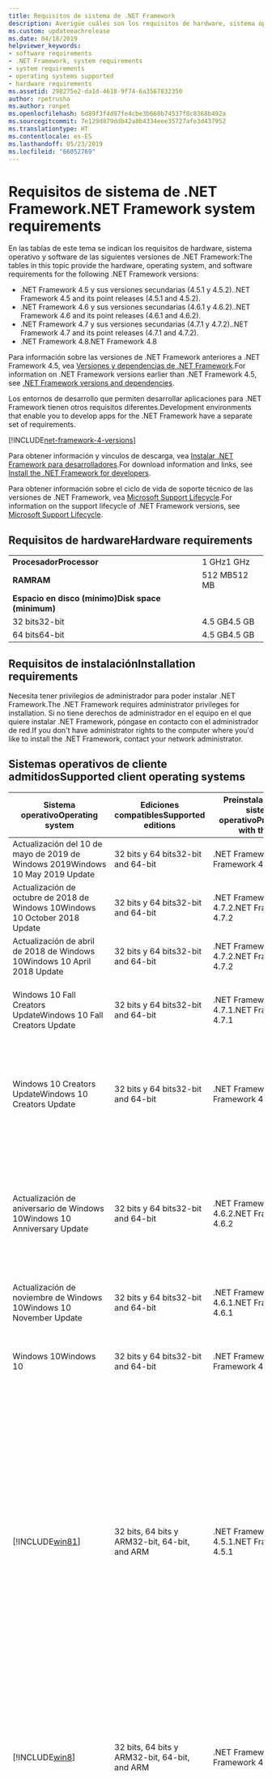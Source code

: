 ```yaml
---
title: Requisitos de sistema de .NET Framework
description: Averigüe cuáles son los requisitos de hardware, sistema operativo y software para instalar .NET Framework 4.5 y versiones posteriores.
ms.custom: updateeachrelease
ms.date: 04/18/2019
helpviewer_keywords:
- software requirements
- .NET Framework, system requirements
- system requirements
- operating systems supported
- hardware requirements
ms.assetid: 298275e2-da1d-4618-9f74-6a3567832350
author: rpetrusha
ms.author: ronpet
ms.openlocfilehash: 6d89f3f4d97fe4cbe3b660b74537f8c8368b492a
ms.sourcegitcommit: 7e129d879ddb42a8b4334eee35727afe3d437952
ms.translationtype: HT
ms.contentlocale: es-ES
ms.lasthandoff: 05/23/2019
ms.locfileid: "66052769"
---
```

# <a name="net-framework-system-requirements"></a><span data-ttu-id="537b0-103">Requisitos de sistema de .NET Framework</span><span class="sxs-lookup"><span data-stu-id="537b0-103">.NET Framework system requirements</span></span>

<span data-ttu-id="537b0-104">En las tablas de este tema se indican los requisitos de hardware, sistema operativo y software de las siguientes versiones de .NET Framework:</span><span class="sxs-lookup"><span data-stu-id="537b0-104">The tables in this topic provide the hardware, operating system, and software requirements for the following .NET Framework versions:</span></span>

* <span data-ttu-id="537b0-105">.NET Framework 4.5 y sus versiones secundarias (4.5.1 y 4.5.2).</span><span class="sxs-lookup"><span data-stu-id="537b0-105">.NET Framework 4.5 and its point releases (4.5.1 and 4.5.2).</span></span>
* <span data-ttu-id="537b0-106">.NET Framework 4.6 y sus versiones secundarias (4.6.1 y 4.6.2).</span><span class="sxs-lookup"><span data-stu-id="537b0-106">.NET Framework 4.6 and its point releases (4.6.1 and 4.6.2).</span></span>
* <span data-ttu-id="537b0-107">.NET Framework 4.7 y sus versiones secundarias (4.7.1 y 4.7.2).</span><span class="sxs-lookup"><span data-stu-id="537b0-107">.NET Framework 4.7 and its point releases (4.7.1 and 4.7.2).</span></span>
* <span data-ttu-id="537b0-108">.NET Framework 4.8</span><span class="sxs-lookup"><span data-stu-id="537b0-108">.NET Framework 4.8</span></span>

<span data-ttu-id="537b0-109">Para información sobre las versiones de .NET Framework anteriores a .NET Framework 4.5, vea [Versiones y dependencias de .NET Framework](../migration-guide/versions-and-dependencies.md).</span><span class="sxs-lookup"><span data-stu-id="537b0-109">For information on .NET Framework versions earlier than .NET Framework 4.5, see [.NET Framework versions and dependencies](../migration-guide/versions-and-dependencies.md).</span></span>

<span data-ttu-id="537b0-110">Los entornos de desarrollo que permiten desarrollar aplicaciones para .NET Framework tienen otros requisitos diferentes.</span><span class="sxs-lookup"><span data-stu-id="537b0-110">Development environments that enable you to develop apps for the .NET Framework have a separate set of requirements.</span></span>

[!INCLUDE[net-framework-4-versions](../../../includes/net-framework-4x-versions.md)]

<span data-ttu-id="537b0-111">Para obtener información y vínculos de descarga, vea [Instalar .NET Framework para desarrolladores](../../../docs/framework/install/guide-for-developers.md).</span><span class="sxs-lookup"><span data-stu-id="537b0-111">For download information and links, see [Install the .NET Framework for developers](../../../docs/framework/install/guide-for-developers.md).</span></span>

<span data-ttu-id="537b0-112">Para obtener información sobre el ciclo de vida de soporte técnico de las versiones de .NET Framework, vea [Microsoft Support Lifecycle](https://support.microsoft.com/lifecycle/search?sort=PN&alpha=Microsoft%20.NET%20Framework&Filter=FilterNO).</span><span class="sxs-lookup"><span data-stu-id="537b0-112">For information on the support lifecycle of .NET Framework versions, see [Microsoft Support Lifecycle](https://support.microsoft.com/lifecycle/search?sort=PN&alpha=Microsoft%20.NET%20Framework&Filter=FilterNO).</span></span>

## <a name="hardware-requirements"></a><span data-ttu-id="537b0-113">Requisitos de hardware</span><span class="sxs-lookup"><span data-stu-id="537b0-113">Hardware requirements</span></span>

|                          |        |
| ------------------------ | ------ |
| <span data-ttu-id="537b0-114">**Procesador**</span><span class="sxs-lookup"><span data-stu-id="537b0-114">**Processor**</span></span>            | <span data-ttu-id="537b0-115">1 GHz</span><span class="sxs-lookup"><span data-stu-id="537b0-115">1 GHz</span></span>  |
| <span data-ttu-id="537b0-116">**RAM**</span><span class="sxs-lookup"><span data-stu-id="537b0-116">**RAM**</span></span>                  | <span data-ttu-id="537b0-117">512 MB</span><span class="sxs-lookup"><span data-stu-id="537b0-117">512 MB</span></span> |
| <span data-ttu-id="537b0-118">**Espacio en disco (mínimo)**</span><span class="sxs-lookup"><span data-stu-id="537b0-118">**Disk space (minimum)**</span></span> |        |
| <span data-ttu-id="537b0-119">32 bits</span><span class="sxs-lookup"><span data-stu-id="537b0-119">32-bit</span></span>                   | <span data-ttu-id="537b0-120">4.5 GB</span><span class="sxs-lookup"><span data-stu-id="537b0-120">4.5 GB</span></span> |
| <span data-ttu-id="537b0-121">64 bits</span><span class="sxs-lookup"><span data-stu-id="537b0-121">64-bit</span></span>                   | <span data-ttu-id="537b0-122">4.5 GB</span><span class="sxs-lookup"><span data-stu-id="537b0-122">4.5 GB</span></span> |

## <a name="installation-requirements"></a><span data-ttu-id="537b0-123">Requisitos de instalación</span><span class="sxs-lookup"><span data-stu-id="537b0-123">Installation requirements</span></span>

<span data-ttu-id="537b0-124">Necesita tener privilegios de administrador para poder instalar .NET Framework.</span><span class="sxs-lookup"><span data-stu-id="537b0-124">The .NET Framework requires administrator privileges for installation.</span></span> <span data-ttu-id="537b0-125">Si no tiene derechos de administrador en el equipo en el que quiere instalar .NET Framework, póngase en contacto con el administrador de red.</span><span class="sxs-lookup"><span data-stu-id="537b0-125">If you don't have administrator rights to the computer where you'd like to install the .NET Framework, contact your network administrator.</span></span>

## <a name="supported-client-operating-systems"></a><span data-ttu-id="537b0-126">Sistemas operativos de cliente admitidos</span><span class="sxs-lookup"><span data-stu-id="537b0-126">Supported client operating systems</span></span>

| <span data-ttu-id="537b0-127">Sistema operativo</span><span class="sxs-lookup"><span data-stu-id="537b0-127">Operating system</span></span> | <span data-ttu-id="537b0-128">Ediciones compatibles</span><span class="sxs-lookup"><span data-stu-id="537b0-128">Supported editions</span></span> | <span data-ttu-id="537b0-129">Preinstalado con el sistema operativo</span><span class="sxs-lookup"><span data-stu-id="537b0-129">Preinstalled with the OS</span></span> | <span data-ttu-id="537b0-130">Instalable por separado</span><span class="sxs-lookup"><span data-stu-id="537b0-130">Installable separately</span></span> |
| ---------------- | ------------------ | ------------------------ | ---------------------- |
| <span data-ttu-id="537b0-131">Actualización del 10 de mayo de 2019 de Windows 2019</span><span class="sxs-lookup"><span data-stu-id="537b0-131">Windows 10 May 2019 Update</span></span> | <span data-ttu-id="537b0-132">32 bits y 64 bits</span><span class="sxs-lookup"><span data-stu-id="537b0-132">32-bit and 64-bit</span></span> | <span data-ttu-id="537b0-133">.NET Framework 4.8</span><span class="sxs-lookup"><span data-stu-id="537b0-133">.NET Framework 4.8</span></span> | -- |
| <span data-ttu-id="537b0-134">Actualización de octubre de 2018 de Windows 10</span><span class="sxs-lookup"><span data-stu-id="537b0-134">Windows 10 October 2018 Update</span></span> | <span data-ttu-id="537b0-135">32 bits y 64 bits</span><span class="sxs-lookup"><span data-stu-id="537b0-135">32-bit and 64-bit</span></span> | <span data-ttu-id="537b0-136">.NET Framework 4.7.2</span><span class="sxs-lookup"><span data-stu-id="537b0-136">.NET Framework 4.7.2</span></span> | <span data-ttu-id="537b0-137">.NET Framework 4.8</span><span class="sxs-lookup"><span data-stu-id="537b0-137">.NET Framework 4.8</span></span> |
| <span data-ttu-id="537b0-138">Actualización de abril de 2018 de Windows 10</span><span class="sxs-lookup"><span data-stu-id="537b0-138">Windows 10 April 2018 Update</span></span> | <span data-ttu-id="537b0-139">32 bits y 64 bits</span><span class="sxs-lookup"><span data-stu-id="537b0-139">32-bit and 64-bit</span></span> | <span data-ttu-id="537b0-140">.NET Framework 4.7.2</span><span class="sxs-lookup"><span data-stu-id="537b0-140">.NET Framework 4.7.2</span></span> |<span data-ttu-id="537b0-141">.NET Framework 4.8</span><span class="sxs-lookup"><span data-stu-id="537b0-141">.NET Framework 4.8</span></span>|
| <span data-ttu-id="537b0-142">Windows 10 Fall Creators Update</span><span class="sxs-lookup"><span data-stu-id="537b0-142">Windows 10 Fall Creators Update</span></span> | <span data-ttu-id="537b0-143">32 bits y 64 bits</span><span class="sxs-lookup"><span data-stu-id="537b0-143">32-bit and 64-bit</span></span> | <span data-ttu-id="537b0-144">.NET Framework 4.7.1</span><span class="sxs-lookup"><span data-stu-id="537b0-144">.NET Framework 4.7.1</span></span> | <span data-ttu-id="537b0-145">.NET Framework 4.7.2</span><span class="sxs-lookup"><span data-stu-id="537b0-145">.NET Framework 4.7.2</span></span><br/><br/><span data-ttu-id="537b0-146">.NET Framework 4.8</span><span class="sxs-lookup"><span data-stu-id="537b0-146">.NET Framework 4.8</span></span> |
| <span data-ttu-id="537b0-147">Windows 10 Creators Update</span><span class="sxs-lookup"><span data-stu-id="537b0-147">Windows 10 Creators Update</span></span> | <span data-ttu-id="537b0-148">32 bits y 64 bits</span><span class="sxs-lookup"><span data-stu-id="537b0-148">32-bit and 64-bit</span></span> | <span data-ttu-id="537b0-149">.NET Framework 4.7</span><span class="sxs-lookup"><span data-stu-id="537b0-149">.NET Framework 4.7</span></span> | <span data-ttu-id="537b0-150">.NET Framework 4.7.1</span><span class="sxs-lookup"><span data-stu-id="537b0-150">.NET Framework 4.7.1</span></span><br/><br/><span data-ttu-id="537b0-151">.NET Framework 4.7.2</span><span class="sxs-lookup"><span data-stu-id="537b0-151">.NET Framework 4.7.2</span></span><br/><br/><span data-ttu-id="537b0-152">.NET Framework 4.8</span><span class="sxs-lookup"><span data-stu-id="537b0-152">.NET Framework 4.8</span></span> |
| <span data-ttu-id="537b0-153">Actualización de aniversario de Windows 10</span><span class="sxs-lookup"><span data-stu-id="537b0-153">Windows 10 Anniversary Update</span></span> | <span data-ttu-id="537b0-154">32 bits y 64 bits</span><span class="sxs-lookup"><span data-stu-id="537b0-154">32-bit and 64-bit</span></span> | <span data-ttu-id="537b0-155">.NET Framework 4.6.2</span><span class="sxs-lookup"><span data-stu-id="537b0-155">.NET Framework 4.6.2</span></span> |<span data-ttu-id="537b0-156">.NET Framework 4.7</span><span class="sxs-lookup"><span data-stu-id="537b0-156">.NET Framework 4.7</span></span><br/><br/><span data-ttu-id="537b0-157">.NET Framework 4.7.1</span><span class="sxs-lookup"><span data-stu-id="537b0-157">.NET Framework 4.7.1</span></span><br/><br/><span data-ttu-id="537b0-158">.NET Framework 4.7.2</span><span class="sxs-lookup"><span data-stu-id="537b0-158">.NET Framework 4.7.2</span></span><br/><br/><span data-ttu-id="537b0-159">.NET Framework 4.8</span><span class="sxs-lookup"><span data-stu-id="537b0-159">.NET Framework 4.8</span></span>  |
| <span data-ttu-id="537b0-160">Actualización de noviembre de Windows 10</span><span class="sxs-lookup"><span data-stu-id="537b0-160">Windows 10 November Update</span></span> | <span data-ttu-id="537b0-161">32 bits y 64 bits</span><span class="sxs-lookup"><span data-stu-id="537b0-161">32-bit and 64-bit</span></span> | <span data-ttu-id="537b0-162">.NET Framework 4.6.1</span><span class="sxs-lookup"><span data-stu-id="537b0-162">.NET Framework 4.6.1</span></span> | <span data-ttu-id="537b0-163">.NET Framework 4.6.2</span><span class="sxs-lookup"><span data-stu-id="537b0-163">.NET Framework 4.6.2</span></span> |
| <span data-ttu-id="537b0-164">Windows 10</span><span class="sxs-lookup"><span data-stu-id="537b0-164">Windows 10</span></span> | <span data-ttu-id="537b0-165">32 bits y 64 bits</span><span class="sxs-lookup"><span data-stu-id="537b0-165">32-bit and 64-bit</span></span> | <span data-ttu-id="537b0-166">.NET Framework 4.6</span><span class="sxs-lookup"><span data-stu-id="537b0-166">.NET Framework 4.6</span></span> | <span data-ttu-id="537b0-167">.NET Framework 4.6.1</span><span class="sxs-lookup"><span data-stu-id="537b0-167">.NET Framework 4.6.1</span></span> <br/><br/> <span data-ttu-id="537b0-168">.NET Framework 4.6.2</span><span class="sxs-lookup"><span data-stu-id="537b0-168">.NET Framework 4.6.2</span></span> |
| [!INCLUDE[win81](../../../includes/win81-md.md)] | <span data-ttu-id="537b0-169">32 bits, 64 bits y ARM</span><span class="sxs-lookup"><span data-stu-id="537b0-169">32-bit, 64-bit, and ARM</span></span> | <span data-ttu-id="537b0-170">.NET Framework 4.5.1</span><span class="sxs-lookup"><span data-stu-id="537b0-170">.NET Framework 4.5.1</span></span> | <span data-ttu-id="537b0-171">.NET Framework 4.5.2</span><span class="sxs-lookup"><span data-stu-id="537b0-171">.NET Framework 4.5.2</span></span><br /><br /> <span data-ttu-id="537b0-172">.NET Framework 4.6</span><span class="sxs-lookup"><span data-stu-id="537b0-172">.NET Framework 4.6</span></span><br /><br /> <span data-ttu-id="537b0-173">.NET Framework 4.6.1</span><span class="sxs-lookup"><span data-stu-id="537b0-173">.NET Framework 4.6.1</span></span><br /><br /> <span data-ttu-id="537b0-174">.NET Framework 4.6.2</span><span class="sxs-lookup"><span data-stu-id="537b0-174">.NET Framework 4.6.2</span></span><br /><br /><span data-ttu-id="537b0-175">.NET Framework 4.7</span><span class="sxs-lookup"><span data-stu-id="537b0-175">.NET Framework 4.7</span></span><br/><br/><span data-ttu-id="537b0-176">.NET Framework 4.7.1</span><span class="sxs-lookup"><span data-stu-id="537b0-176">.NET Framework 4.7.1</span></span><br/><br/><span data-ttu-id="537b0-177">.NET Framework 4.7.2</span><span class="sxs-lookup"><span data-stu-id="537b0-177">.NET Framework 4.7.2</span></span><br/><br/><span data-ttu-id="537b0-178">.NET Framework 4.8</span><span class="sxs-lookup"><span data-stu-id="537b0-178">.NET Framework 4.8</span></span> |
| [!INCLUDE[win8](../../../includes/win8-md.md)] | <span data-ttu-id="537b0-179">32 bits, 64 bits y ARM</span><span class="sxs-lookup"><span data-stu-id="537b0-179">32-bit, 64-bit, and ARM</span></span> | <span data-ttu-id="537b0-180">.NET Framework 4.5</span><span class="sxs-lookup"><span data-stu-id="537b0-180">.NET Framework 4.5</span></span> | <span data-ttu-id="537b0-181">.NET Framework 4.5.1</span><span class="sxs-lookup"><span data-stu-id="537b0-181">.NET Framework 4.5.1</span></span><br /><br /><span data-ttu-id="537b0-182">.NET Framework 4.5.2</span><span class="sxs-lookup"><span data-stu-id="537b0-182">.NET Framework 4.5.2</span></span><br /><br /> <span data-ttu-id="537b0-183">.NET Framework 4.6</span><span class="sxs-lookup"><span data-stu-id="537b0-183">.NET Framework 4.6</span></span><br /><br /> <span data-ttu-id="537b0-184">.NET Framework 4.6.1</span><span class="sxs-lookup"><span data-stu-id="537b0-184">.NET Framework 4.6.1</span></span> |
| <span data-ttu-id="537b0-185">Windows 7 SP1</span><span class="sxs-lookup"><span data-stu-id="537b0-185">Windows 7 SP1</span></span>|<span data-ttu-id="537b0-186">32 bits y 64 bits</span><span class="sxs-lookup"><span data-stu-id="537b0-186">32-bit and 64-bit</span></span> | -- | <span data-ttu-id="537b0-187">.NET Framework 4</span><span class="sxs-lookup"><span data-stu-id="537b0-187">.NET Framework 4</span></span><br /><br /> <span data-ttu-id="537b0-188">.NET Framework 4.5</span><span class="sxs-lookup"><span data-stu-id="537b0-188">.NET Framework 4.5</span></span><br /><br /> <span data-ttu-id="537b0-189">.NET Framework 4.5.1</span><span class="sxs-lookup"><span data-stu-id="537b0-189">.NET Framework 4.5.1</span></span><br /><br /> <span data-ttu-id="537b0-190">.NET Framework 4.5.2</span><span class="sxs-lookup"><span data-stu-id="537b0-190">.NET Framework 4.5.2</span></span><br /><br /> <span data-ttu-id="537b0-191">.NET Framework 4.6</span><span class="sxs-lookup"><span data-stu-id="537b0-191">.NET Framework 4.6</span></span><br /><br /> <span data-ttu-id="537b0-192">.NET Framework 4.6.1</span><span class="sxs-lookup"><span data-stu-id="537b0-192">.NET Framework 4.6.1</span></span><br /><br /> <span data-ttu-id="537b0-193">.NET Framework 4.6.2</span><span class="sxs-lookup"><span data-stu-id="537b0-193">.NET Framework 4.6.2</span></span><br /><br /><span data-ttu-id="537b0-194">.NET Framework 4.7</span><span class="sxs-lookup"><span data-stu-id="537b0-194">.NET Framework 4.7</span></span><br/><br/><span data-ttu-id="537b0-195">.NET Framework 4.7.1</span><span class="sxs-lookup"><span data-stu-id="537b0-195">.NET Framework 4.7.1</span></span><br/><br/><span data-ttu-id="537b0-196">.NET Framework 4.7.2</span><span class="sxs-lookup"><span data-stu-id="537b0-196">.NET Framework 4.7.2</span></span><br/><br/><span data-ttu-id="537b0-197">.NET Framework 4.8</span><span class="sxs-lookup"><span data-stu-id="537b0-197">.NET Framework 4.8</span></span> |
| <span data-ttu-id="537b0-198">Windows Vista SP2</span><span class="sxs-lookup"><span data-stu-id="537b0-198">Windows Vista SP2</span></span>|<span data-ttu-id="537b0-199">32 bits y 64 bits</span><span class="sxs-lookup"><span data-stu-id="537b0-199">32-bit and 64-bit</span></span> | -- | <span data-ttu-id="537b0-200">.NET Framework 4</span><span class="sxs-lookup"><span data-stu-id="537b0-200">.NET Framework 4</span></span><br /><br /> <span data-ttu-id="537b0-201">.NET Framework 4.5</span><span class="sxs-lookup"><span data-stu-id="537b0-201">.NET Framework 4.5</span></span><br /><br /> <span data-ttu-id="537b0-202">.NET Framework 4.5.1</span><span class="sxs-lookup"><span data-stu-id="537b0-202">.NET Framework 4.5.1</span></span><br /><br /> <span data-ttu-id="537b0-203">.NET Framework 4.5.2</span><span class="sxs-lookup"><span data-stu-id="537b0-203">.NET Framework 4.5.2</span></span><br /><br /> <span data-ttu-id="537b0-204">.NET Framework 4.6</span><span class="sxs-lookup"><span data-stu-id="537b0-204">.NET Framework 4.6</span></span> |
| <span data-ttu-id="537b0-205">Windows XP</span><span class="sxs-lookup"><span data-stu-id="537b0-205">Windows XP</span></span> |<span data-ttu-id="537b0-206">32 bits y 64 bits</span><span class="sxs-lookup"><span data-stu-id="537b0-206">32-bit and 64-bit</span></span> | -- | <span data-ttu-id="537b0-207">.NET Framework 4</span><span class="sxs-lookup"><span data-stu-id="537b0-207">.NET Framework 4</span></span> |

 <span data-ttu-id="537b0-208">**Notas:**</span><span class="sxs-lookup"><span data-stu-id="537b0-208">**Notes:**</span></span>

- <span data-ttu-id="537b0-209">Para sistemas de Windows 7, tenga en cuenta que .NET Framework requiere Windows 7 SP1.</span><span class="sxs-lookup"><span data-stu-id="537b0-209">On Windows 7 systems, the .NET Framework requires Windows 7 SP1.</span></span> <span data-ttu-id="537b0-210">Si usa Windows 7 y aún no ha instalado Service Pack 1, debe hacerlo antes de instalar .NET Framework.</span><span class="sxs-lookup"><span data-stu-id="537b0-210">If you're on Windows 7 and haven't yet installed Service Pack 1, you need to do so before installing the .NET Framework.</span></span>

- <span data-ttu-id="537b0-211">.NET Framework 4.5 se admite en el Entorno de preinstalación de Windows (Windows PE).</span><span class="sxs-lookup"><span data-stu-id="537b0-211">.NET Framework 4.5 is supported on the Windows Preinstallation Environment (Windows PE).</span></span> <span data-ttu-id="537b0-212">No todas las características se admiten en Windows PE.</span><span class="sxs-lookup"><span data-stu-id="537b0-212">Not all features are supported on Windows PE.</span></span>

- <span data-ttu-id="537b0-213">.NET Framework 4 también es compatible con la plataforma IA64.</span><span class="sxs-lookup"><span data-stu-id="537b0-213">.NET Framework 4 also supports the IA64 platform.</span></span>

- <span data-ttu-id="537b0-214">Para todas las plataformas, se recomienda actualizar al último Service Pack de Windows e instalar las actualizaciones críticas disponibles del [sitio web de Windows Update](https://go.microsoft.com/fwlink/?LinkId=168461) para garantizar la máxima compatibilidad y seguridad.</span><span class="sxs-lookup"><span data-stu-id="537b0-214">For all platforms, we recommend that you upgrade to the latest Windows Service Pack and install critical updates available from the [Windows Update website](https://go.microsoft.com/fwlink/?LinkId=168461) to ensure the best compatibility and security.</span></span>

- <span data-ttu-id="537b0-215">En sistemas operativos de 64 bits, .NET Framework admite WOW64 (procesamiento de 32 bits en un equipo de 64 bits) y el procesamiento nativo de 64 bits.</span><span class="sxs-lookup"><span data-stu-id="537b0-215">On 64-bit operating systems, the .NET Framework supports both WOW64 (32-bit processing on a 64-bit machine) and| native 64-bit processing.</span></span>

## <a name="supported-server-operating-systems"></a><span data-ttu-id="537b0-216">Sistemas operativos de servidor admitidos</span><span class="sxs-lookup"><span data-stu-id="537b0-216">Supported server operating systems</span></span>

| <span data-ttu-id="537b0-217">Sistema operativo</span><span class="sxs-lookup"><span data-stu-id="537b0-217">Operating system</span></span> | <span data-ttu-id="537b0-218">Ediciones compatibles</span><span class="sxs-lookup"><span data-stu-id="537b0-218">Supported editions</span></span> | <span data-ttu-id="537b0-219">Preinstalado con el sistema operativo</span><span class="sxs-lookup"><span data-stu-id="537b0-219">Preinstalled with the OS</span></span> | <span data-ttu-id="537b0-220">Instalable por separado</span><span class="sxs-lookup"><span data-stu-id="537b0-220">Installable separately</span></span> |
| ---------------- | ------------------ | ------------------------ | ---------------------- |
| <span data-ttu-id="537b0-221">Windows Server 2019</span><span class="sxs-lookup"><span data-stu-id="537b0-221">Windows Server 2019</span></span> | <span data-ttu-id="537b0-222">64 bits</span><span class="sxs-lookup"><span data-stu-id="537b0-222">64-bit</span></span> | <span data-ttu-id="537b0-223">.NET Framework 4.7.2</span><span class="sxs-lookup"><span data-stu-id="537b0-223">.NET Framework 4.7.2</span></span> | <span data-ttu-id="537b0-224">.NET Framework 4.8</span><span class="sxs-lookup"><span data-stu-id="537b0-224">.NET Framework 4.8</span></span> |
| <span data-ttu-id="537b0-225">Windows Server, versión 1809</span><span class="sxs-lookup"><span data-stu-id="537b0-225">Windows Server, version 1809</span></span> | <span data-ttu-id="537b0-226">64 bits</span><span class="sxs-lookup"><span data-stu-id="537b0-226">64-bit</span></span> | <span data-ttu-id="537b0-227">.NET Framework 4.7.2</span><span class="sxs-lookup"><span data-stu-id="537b0-227">.NET Framework 4.7.2</span></span> | <span data-ttu-id="537b0-228">.NET Framework 4.8</span><span class="sxs-lookup"><span data-stu-id="537b0-228">.NET Framework 4.8</span></span> |
| <span data-ttu-id="537b0-229">Windows Server, versión 1803</span><span class="sxs-lookup"><span data-stu-id="537b0-229">Windows Server, version 1803</span></span> | <span data-ttu-id="537b0-230">64 bits</span><span class="sxs-lookup"><span data-stu-id="537b0-230">64-bit</span></span> | <span data-ttu-id="537b0-231">.NET Framework 4.7.2</span><span class="sxs-lookup"><span data-stu-id="537b0-231">.NET Framework 4.7.2</span></span> | <span data-ttu-id="537b0-232">.NET Framework 4.8</span><span class="sxs-lookup"><span data-stu-id="537b0-232">.NET Framework 4.8</span></span> |
| <span data-ttu-id="537b0-233">Windows Server, versión 1709</span><span class="sxs-lookup"><span data-stu-id="537b0-233">Windows Server, version 1709</span></span> | <span data-ttu-id="537b0-234">64 bits</span><span class="sxs-lookup"><span data-stu-id="537b0-234">64-bit</span></span> | <span data-ttu-id="537b0-235">.NET Framework 4.7.1</span><span class="sxs-lookup"><span data-stu-id="537b0-235">.NET Framework 4.7.1</span></span> | <span data-ttu-id="537b0-236">.NET Framework 4.7.2</span><span class="sxs-lookup"><span data-stu-id="537b0-236">.NET Framework 4.7.2</span></span>|
| <span data-ttu-id="537b0-237">Windows Server 2016</span><span class="sxs-lookup"><span data-stu-id="537b0-237">Windows Server 2016</span></span> | <span data-ttu-id="537b0-238">64 bits</span><span class="sxs-lookup"><span data-stu-id="537b0-238">64-bit</span></span> | <span data-ttu-id="537b0-239">.NET Framework 4.6.2</span><span class="sxs-lookup"><span data-stu-id="537b0-239">.NET Framework 4.6.2</span></span> | <span data-ttu-id="537b0-240">.NET Framework 4.7</span><span class="sxs-lookup"><span data-stu-id="537b0-240">.NET Framework 4.7</span></span><br/><br/> <span data-ttu-id="537b0-241">.NET Framework 4.7.1</span><span class="sxs-lookup"><span data-stu-id="537b0-241">.NET Framework 4.7.1</span></span><br/><br/><span data-ttu-id="537b0-242">.NET Framework 4.7.2</span><span class="sxs-lookup"><span data-stu-id="537b0-242">.NET Framework 4.7.2</span></span><br/><br/><span data-ttu-id="537b0-243">.NET Framework 4.8</span><span class="sxs-lookup"><span data-stu-id="537b0-243">.NET Framework 4.8</span></span> |
| <span data-ttu-id="537b0-244">Windows Server 2012 R2</span><span class="sxs-lookup"><span data-stu-id="537b0-244">Windows Server 2012 R2</span></span> | <span data-ttu-id="537b0-245">64 bits</span><span class="sxs-lookup"><span data-stu-id="537b0-245">64-bit</span></span> | <span data-ttu-id="537b0-246">.NET Framework 4.5.1</span><span class="sxs-lookup"><span data-stu-id="537b0-246">.NET Framework 4.5.1</span></span> | <span data-ttu-id="537b0-247">.NET Framework 4.5.2</span><span class="sxs-lookup"><span data-stu-id="537b0-247">.NET Framework 4.5.2</span></span><br /><br /> <span data-ttu-id="537b0-248">.NET Framework 4.6</span><span class="sxs-lookup"><span data-stu-id="537b0-248">.NET Framework 4.6</span></span><br /><br /> <span data-ttu-id="537b0-249">.NET Framework 4.6.1</span><span class="sxs-lookup"><span data-stu-id="537b0-249">.NET Framework 4.6.1</span></span><br /><br /> <span data-ttu-id="537b0-250">.NET Framework 4.6.2</span><span class="sxs-lookup"><span data-stu-id="537b0-250">.NET Framework 4.6.2</span></span><br /><br /><span data-ttu-id="537b0-251">.NET Framework 4.7</span><span class="sxs-lookup"><span data-stu-id="537b0-251">.NET Framework 4.7</span></span><br/><br/> <span data-ttu-id="537b0-252">.NET Framework 4.7.1</span><span class="sxs-lookup"><span data-stu-id="537b0-252">.NET Framework 4.7.1</span></span><br/><br/><span data-ttu-id="537b0-253">.NET Framework 4.7.2</span><span class="sxs-lookup"><span data-stu-id="537b0-253">.NET Framework 4.7.2</span></span><br/><br/><span data-ttu-id="537b0-254">.NET Framework 4.8</span><span class="sxs-lookup"><span data-stu-id="537b0-254">.NET Framework 4.8</span></span> |
| <span data-ttu-id="537b0-255">Windows Server 2012 (edición de 64 bits)</span><span class="sxs-lookup"><span data-stu-id="537b0-255">Windows Server 2012 (64-bit edition)</span></span> | <span data-ttu-id="537b0-256">64 bits</span><span class="sxs-lookup"><span data-stu-id="537b0-256">64-bit</span></span>| <span data-ttu-id="537b0-257">.NET Framework 4.5</span><span class="sxs-lookup"><span data-stu-id="537b0-257">.NET Framework 4.5</span></span> | <span data-ttu-id="537b0-258">.NET Framework 4.5.1</span><span class="sxs-lookup"><span data-stu-id="537b0-258">.NET Framework 4.5.1</span></span><br /><br /> <span data-ttu-id="537b0-259">.NET Framework 4.5.2</span><span class="sxs-lookup"><span data-stu-id="537b0-259">.NET Framework 4.5.2</span></span><br /><br /> <span data-ttu-id="537b0-260">.NET Framework 4.6</span><span class="sxs-lookup"><span data-stu-id="537b0-260">.NET Framework 4.6</span></span><br /><br /> <span data-ttu-id="537b0-261">.NET Framework 4.6.1</span><span class="sxs-lookup"><span data-stu-id="537b0-261">.NET Framework 4.6.1</span></span><br /><br /> <span data-ttu-id="537b0-262">.NET Framework 4.6.2</span><span class="sxs-lookup"><span data-stu-id="537b0-262">.NET Framework 4.6.2</span></span><br /><br /><span data-ttu-id="537b0-263">.NET Framework 4.7</span><span class="sxs-lookup"><span data-stu-id="537b0-263">.NET Framework 4.7</span></span><br/><br/><span data-ttu-id="537b0-264">.NET Framework 4.7.1</span><span class="sxs-lookup"><span data-stu-id="537b0-264">.NET Framework 4.7.1</span></span><br/><br/><span data-ttu-id="537b0-265">.NET Framework 4.7.2</span><span class="sxs-lookup"><span data-stu-id="537b0-265">.NET Framework 4.7.2</span></span><br/><br/><span data-ttu-id="537b0-266">.NET Framework 4.8</span><span class="sxs-lookup"><span data-stu-id="537b0-266">.NET Framework 4.8</span></span> |
| <span data-ttu-id="537b0-267">Windows Server 2008 R2 SP1</span><span class="sxs-lookup"><span data-stu-id="537b0-267">Windows Server 2008 R2 SP1</span></span>|<span data-ttu-id="537b0-268">64 bits</span><span class="sxs-lookup"><span data-stu-id="537b0-268">64-bit</span></span> | -- | <span data-ttu-id="537b0-269">.NET Framework 4</span><span class="sxs-lookup"><span data-stu-id="537b0-269">.NET Framework 4</span></span><br /><br /> <span data-ttu-id="537b0-270">.NET Framework 4.5</span><span class="sxs-lookup"><span data-stu-id="537b0-270">.NET Framework 4.5</span></span><br /><br /> <span data-ttu-id="537b0-271">.NET Framework 4.5.1</span><span class="sxs-lookup"><span data-stu-id="537b0-271">.NET Framework 4.5.1</span></span><br /><br /> <span data-ttu-id="537b0-272">.NET Framework 4.5.2</span><span class="sxs-lookup"><span data-stu-id="537b0-272">.NET Framework 4.5.2</span></span><br /><br /> <span data-ttu-id="537b0-273">.NET Framework 4.6</span><span class="sxs-lookup"><span data-stu-id="537b0-273">.NET Framework 4.6</span></span><br /><br /> <span data-ttu-id="537b0-274">.NET Framework 4.6.1</span><span class="sxs-lookup"><span data-stu-id="537b0-274">.NET Framework 4.6.1</span></span><br /><br /> <span data-ttu-id="537b0-275">.NET Framework 4.6.2</span><span class="sxs-lookup"><span data-stu-id="537b0-275">.NET Framework 4.6.2</span></span><br /><br /><span data-ttu-id="537b0-276">.NET Framework 4.7</span><span class="sxs-lookup"><span data-stu-id="537b0-276">.NET Framework 4.7</span></span><br/><br/><span data-ttu-id="537b0-277">.NET Framework 4.7.1</span><span class="sxs-lookup"><span data-stu-id="537b0-277">.NET Framework 4.7.1</span></span><br/><br/><span data-ttu-id="537b0-278">.NET Framework 4.7.2</span><span class="sxs-lookup"><span data-stu-id="537b0-278">.NET Framework 4.7.2</span></span><br/><br/><span data-ttu-id="537b0-279">.NET Framework 4.8</span><span class="sxs-lookup"><span data-stu-id="537b0-279">.NET Framework 4.8</span></span> |
| <span data-ttu-id="537b0-280">Windows Server 2008 SP2</span><span class="sxs-lookup"><span data-stu-id="537b0-280">Windows Server 2008 SP2</span></span>|<span data-ttu-id="537b0-281">32 bits y 64 bits</span><span class="sxs-lookup"><span data-stu-id="537b0-281">32-bit and 64-bit</span></span> | -- | <span data-ttu-id="537b0-282">.NET Framework 4</span><span class="sxs-lookup"><span data-stu-id="537b0-282">.NET Framework 4</span></span><br /><br /> <span data-ttu-id="537b0-283">.NET Framework 4.5</span><span class="sxs-lookup"><span data-stu-id="537b0-283">.NET Framework 4.5</span></span><br /><br /> <span data-ttu-id="537b0-284">.NET Framework 4.5.1</span><span class="sxs-lookup"><span data-stu-id="537b0-284">.NET Framework 4.5.1</span></span><br /><br /> <span data-ttu-id="537b0-285">.NET Framework 4.5.2</span><span class="sxs-lookup"><span data-stu-id="537b0-285">.NET Framework 4.5.2</span></span><br /><br /> <span data-ttu-id="537b0-286">.NET Framework 4.6</span><span class="sxs-lookup"><span data-stu-id="537b0-286">.NET Framework 4.6</span></span> |

 <span data-ttu-id="537b0-287">**Notas:**</span><span class="sxs-lookup"><span data-stu-id="537b0-287">**Notes:**</span></span>

- [!INCLUDE[winserver8](../../../includes/winserver8-md.md)] <span data-ttu-id="537b0-288">incluye .NET Framework 4.5, por lo que no tendrá que instalarlo por separado.</span><span class="sxs-lookup"><span data-stu-id="537b0-288">includes .NET Framework 4.5, so you don't have to install it separately.</span></span> <span data-ttu-id="537b0-289">De forma similar, [!INCLUDE[winblue_server_2](../../../includes/winblue-server-2-md.md)] incluye .NET Framework 4.5.1.</span><span class="sxs-lookup"><span data-stu-id="537b0-289">Similarly, [!INCLUDE[winblue_server_2](../../../includes/winblue-server-2-md.md)] includes .NET Framework 4.5.1.</span></span>

- <span data-ttu-id="537b0-290">.NET Framework. tiene compatibilidad limitada con el rol Server Core con Windows Server 2008 R2 SP1 o versiones posteriores.</span><span class="sxs-lookup"><span data-stu-id="537b0-290">The .NET Framework has limited support for the Server Core Role with Windows Server 2008 R2 SP1 or later.</span></span> <span data-ttu-id="537b0-291">Vea [Server Core .NET Functionality](https://docs.microsoft.com/previous-versions//dd745015(v=vs.85)) (Funcionalidad de .NET en Server Core) para obtener una lista de las API no compatibles.</span><span class="sxs-lookup"><span data-stu-id="537b0-291">See [Server Core .NET Functionality](https://docs.microsoft.com/previous-versions//dd745015(v=vs.85)) for a list of unsupported APIs.</span></span>

- <span data-ttu-id="537b0-292">.NET Framework no se admite en Windows Server 2008 R2 for Itanium-Based Systems.</span><span class="sxs-lookup"><span data-stu-id="537b0-292">The .NET Framework isn't supported on Windows Server 2008 R2 for Itanium-Based Systems.</span></span>

- <span data-ttu-id="537b0-293">En Windows Server 2008 SP2, .NET Framework no se admite en el rol Server Core.</span><span class="sxs-lookup"><span data-stu-id="537b0-293">On Windows Server 2008 SP2, the .NET Framework is not supported in the Server Core Role.</span></span>

- <span data-ttu-id="537b0-294">Para todas las plataformas, se recomienda instalar el último Service Pack de Windows y las actualizaciones críticas disponibles del [sitio web de Windows Update](https://go.microsoft.com/fwlink/?LinkId=168461) para garantizar la máxima compatibilidad y seguridad.</span><span class="sxs-lookup"><span data-stu-id="537b0-294">For all platforms, we recommend that you upgrade to the latest Windows Service Pack and critical updates available from the [Windows Update website](https://go.microsoft.com/fwlink/?LinkId=168461) to ensure the best compatibility and security.</span></span> <span data-ttu-id="537b0-295">La instalación del último Service Pack de Windows puede ser necesaria en algunos sistemas operativos.</span><span class="sxs-lookup"><span data-stu-id="537b0-295">Installation of the latest Windows Service Pack may be required on some operating systems.</span></span>

- <span data-ttu-id="537b0-296">En sistemas operativos de 64 bits, .NET Framework admite WOW64 (procesamiento de 32 bits en un equipo de 64 bits) y el procesamiento nativo de 64 bits.</span><span class="sxs-lookup"><span data-stu-id="537b0-296">On 64-bit operating systems, the .NET Framework supports both WOW64 (32-bit processing on a 64-bit machine) and native 64-bit processing.</span></span>

## <a name="see-also"></a><span data-ttu-id="537b0-297">Vea también</span><span class="sxs-lookup"><span data-stu-id="537b0-297">See also</span></span>

- [<span data-ttu-id="537b0-298">Guía de instalación</span><span class="sxs-lookup"><span data-stu-id="537b0-298">Installation Guide</span></span>](../../../docs/framework/install/index.md)
- [<span data-ttu-id="537b0-299">Introducción</span><span class="sxs-lookup"><span data-stu-id="537b0-299">Getting Started</span></span>](../../../docs/framework/get-started/index.md)
- [<span data-ttu-id="537b0-300">Solución de problemas en instalaciones y desinstalaciones bloqueadas de .NET Framework</span><span class="sxs-lookup"><span data-stu-id="537b0-300">Troubleshoot blocked .NET Framework installations and uninstallations</span></span>](../../../docs/framework/install/troubleshoot-blocked-installations-and-uninstallations.md)
